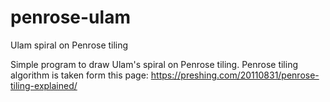 # penrose-ulam
Ulam spiral on Penrose tiling

Simple program to draw Ulam's spiral on Penrose tiling.
Penrose tiling algorithm is taken form this page:
https://preshing.com/20110831/penrose-tiling-explained/

